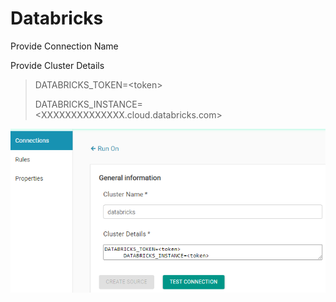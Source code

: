 # Databricks

Provide Connection Name

Provide Cluster Details

> DATABRICKS\_TOKEN=&lt;token&gt;
>
> DATABRICKS\_INSTANCE=&lt;XXXXXXXXXXXXXX.cloud.databricks.com&gt;



![Databricks Configuration](../.gitbook/assets/dbricks.png)

